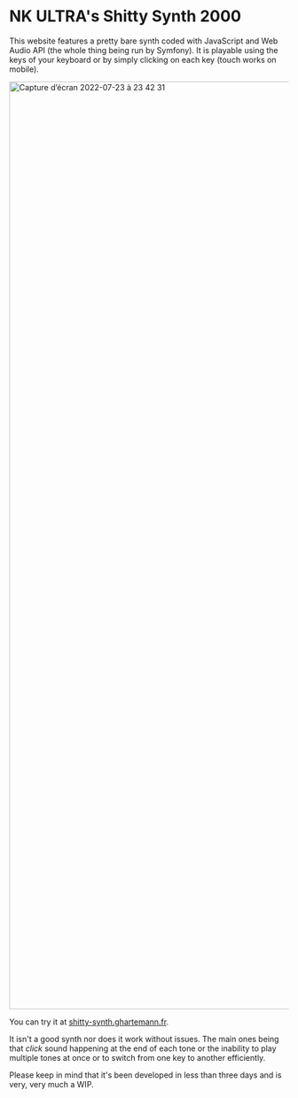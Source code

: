 # NK ULTRA's Shitty Synth 2000

This website features a pretty bare synth coded with JavaScript and Web Audio API (the whole thing being run by Symfony). It is playable using the keys of your keyboard or by simply clicking on each key (touch works on mobile).

<img width="1675" alt="Capture d’écran 2022-07-23 à 23 42 31" src="https://user-images.githubusercontent.com/36921636/180623751-7b7a1a81-8a17-4236-80cc-8170d23b8a08.png">

You can try it at [shitty-synth.ghartemann.fr](https://shitty-synth.ghartemann.fr).

It isn't a good synth nor does it work without issues. The main ones being that *click* sound happening at the end of each tone or the inability to play multiple tones at once or to switch from one key to another efficiently.

Please keep in mind that it's been developed in less than three days and is very, very much a WIP.
